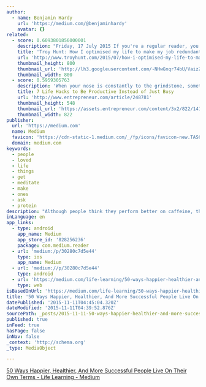 ```yaml
---
author:
  - name: Benjamin Hardy
    url: 'https://medium.com/@benjaminhardy'
    avatar: {}
related:
  - score: 0.6093801856000001
    description: "Friday, 17 July 2015 If you're a regular reader, you may have noticed a rather major job change on my behalf recently. The day to day office grind has gone and corporate life is now well and truly behind me, where it will firmly stay."
    title: 'Troy Hunt: How I optimised my life to make my job redundant'
    url: 'http://www.troyhunt.com/2015/07/how-i-optimised-my-life-to-make-my-job.html'
    thumbnail_height: 800
    thumbnail_url: 'http://lh3.googleusercontent.com/-NHwGnqr74bU/VaizZmk4MmI/AAAAAAAAIKI/gWypLmQ60Vc/s72-c/9C87C099-0F8C-4EE2-A9C3-DE8A663053B6%25255B1%25255D.jpg?imgmax=800'
    thumbnail_width: 800
  - score: 0.5959305763
    description: 'When your nose is constantly to the grindstone, sometimes it is hard to eat your meals on time, much less get perspective on anything else that is going on. As entrepreneurs, we often have periods when we are frenetically trying to balance a million work-related things at once, but it is neither effective nor sustainable to operate that way.'
    title: 7 Life Hacks to Be Productive Instead of Just Busy
    url: 'http://www.entrepreneur.com/article/248781'
    thumbnail_height: 548
    thumbnail_url: 'https://assets.entrepreneur.com/content/3x2/822/1414013077-forget-lifehacks-form-good-habits-instead.jpg'
    thumbnail_width: 822
publisher:
  url: 'https://medium.com'
  name: Medium
  favicon: 'https://cdn-static-1.medium.com/_/fp/icons/favicon-new.TAS6uQ-Y7kcKgi0xjcYHXw.ico'
  domain: medium.com
keywords:
  - people
  - loved
  - life
  - things
  - get
  - meditate
  - make
  - ones
  - ask
  - protein
description: "Although people think they perform better on caffeine, the truth is, they really don't. Actually, we've become so dependent on caffeine that we use it to simply get back to our status-quo. When we're off it, we underperform and become incapable. Isn't this absurd?"
inLanguage: en
app_links:
  - type: android
    app_name: Medium
    app_store_id: '828256236'
    package: com.medium.reader
  - url: 'medium:/p/30280c7d5e44'
    type: ios
    app_name: Medium
  - url: 'medium://p/30280c7d5e44'
    type: android
  - url: 'https://medium.com/life-learning/50-ways-happier-healthier-and-more-successful-people-live-on-their-own-terms-30280c7d5e44'
    type: web
isBasedOnUrl: 'https://medium.com/life-learning/50-ways-happier-healthier-and-more-successful-people-live-on-their-own-terms-30280c7d5e44'
title: '50 Ways Happier, Healthier, And More Successful People Live On Their Own Terms - Life Learning'
datePublished: '2015-11-11T04:45:04.320Z'
dateModified: '2015-11-11T04:39:52.876Z'
sourcePath: _posts/2015-11-11-50-ways-happier-healthier-and-more-successful-people-live.md
published: true
inFeed: true
hasPage: false
inNav: false
_context: 'http://schema.org'
_type: MediaObject

---
```

[50 Ways Happier, Healthier, And More Successful People Live On Their Own Terms - Life Learning - Medium][0]

[0]: https://medium.com/life-learning/50-ways-happier-healthier-and-more-successful-people-live-on-their-own-terms-30280c7d5e44